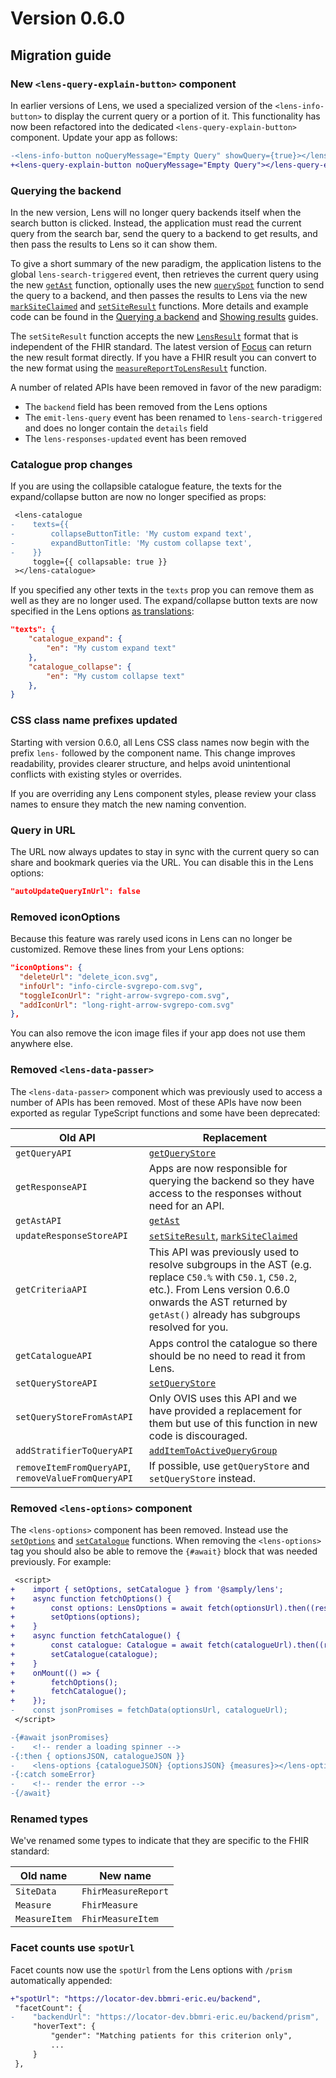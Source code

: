 # Version 0.6.0

## Migration guide

### New `<lens-query-explain-button>` component

In earlier versions of Lens, we used a specialized version of the `<lens-info-button>` to display the current query or a portion of it. This functionality has now been refactored into the dedicated `<lens-query-explain-button>` component. Update your app as follows:

```diff
-<lens-info-button noQueryMessage="Empty Query" showQuery={true}></lens-info-button>
+<lens-query-explain-button noQueryMessage="Empty Query"></lens-query-explain-button>
```

### Querying the backend

In the new version, Lens will no longer query backends itself when the search button is clicked. Instead, the application must read the current query from the search bar, send the query to a backend to get results, and then pass the results to Lens so it can show them.

To give a short summary of the new paradigm, the application listens to the global `lens-search-triggered` event, then retrieves the current query using the new [`getAst`](https://samply.github.io/lens/docs/functions/getAst.html) function, optionally uses the new [`querySpot`](https://samply.github.io/lens/docs/functions/querySpot.html) function to send the query to a backend, and then passes the results to Lens via the new [`markSiteClaimed`](https://samply.github.io/lens/docs/functions/markSiteClaimed.html) and [`setSiteResult`](https://samply.github.io/lens/docs/functions/setSiteResult.html) functions. More details and example code can be found in the [Querying a backend](../guide/query.md#querying-a-focus-instance) and [Showing results](../guide/results.md) guides.

The `setSiteResult` function accepts the new [`LensResult`](https://samply.github.io/lens/docs/types/LensResult.html) format that is independent of the FHIR standard. The latest version of [Focus](https://github.com/samply/focus) can return the new result format directly. If you have a FHIR result you can convert to the new format using the [`measureReportToLensResult`](https://samply.github.io/lens/docs/functions/measureReportToLensResult.html) function.

A number of related APIs have been removed in favor of the new paradigm:

- The `backend` field has been removed from the Lens options
- The `emit-lens-query` event has been renamed to `lens-search-triggered` and does no longer contain the `details` field
- The `lens-responses-updated` event has been removed

### Catalogue prop changes

If you are using the collapsible catalogue feature, the texts for the expand/collapse button are now no longer specified as props:

```diff
 <lens-catalogue
-    texts={{
-        collapseButtonTitle: 'My custom expand text',
-        expandButtonTitle: 'My custom collapse text',
-    }}
     toggle={{ collapsable: true }}
 ></lens-catalogue>
```

If you specified any other texts in the `texts` prop you can remove them as well as they are no longer used. The expand/collapse button texts are now specified in the Lens options [as translations](../guide/translations.md):

```json
"texts": {
    "catalogue_expand": {
        "en": "My custom expand text"
    },
    "catalogue_collapse": {
        "en": "My custom collapse text"
    },
}
```

### CSS class name prefixes updated

Starting with version 0.6.0, all Lens CSS class names now begin with the prefix `lens-` followed by the component name.
This change improves readability, provides clearer structure, and helps avoid unintentional conflicts with existing styles or overrides.

If you are overriding any Lens component styles, please review your class names to ensure they match the new naming convention.

### Query in URL

The URL now always updates to stay in sync with the current query so can share and bookmark queries via the URL. You can disable this in the Lens options:

```json
"autoUpdateQueryInUrl": false
```

### Removed iconOptions

Because this feature was rarely used icons in Lens can no longer be customized. Remove these lines from your Lens options:

```json
"iconOptions": {
  "deleteUrl": "delete_icon.svg",
  "infoUrl": "info-circle-svgrepo-com.svg",
  "toggleIconUrl": "right-arrow-svgrepo-com.svg",
  "addIconUrl": "long-right-arrow-svgrepo-com.svg"
},
```

You can also remove the icon image files if your app does not use them anywhere else.

### Removed `<lens-data-passer>`

The `<lens-data-passer>` component which was previously used to access a number of APIs has been removed. Most of these APIs have now been exported as regular TypeScript functions and some have been deprecated:

| Old API                                             | Replacement                                                                                                                                                                                                             |
| --------------------------------------------------- | ----------------------------------------------------------------------------------------------------------------------------------------------------------------------------------------------------------------------- |
| `getQueryAPI`                                       | [`getQueryStore`](https://samply.github.io/lens/docs/functions/getQueryStore.html)                                                                                                                                      |
| `getResponseAPI`                                    | Apps are now responsible for querying the backend so they have access to the responses without need for an API.                                                                                                         |
| `getAstAPI`                                         | [`getAst`](https://samply.github.io/lens/docs/functions/getAst.html)                                                                                                                                                    |
| `updateResponseStoreAPI`                            | [`setSiteResult`](https://samply.github.io/lens/docs/functions/setSiteResult.html), [`markSiteClaimed`](https://samply.github.io/lens/docs/functions/markSiteClaimed.html)                                              |
| `getCriteriaAPI`                                    | This API was previously used to resolve subgroups in the AST (e.g. replace `C50.%` with `C50.1`, `C50.2`, etc.). From Lens version 0.6.0 onwards the AST returned by `getAst()` already has subgroups resolved for you. |
| `getCatalogueAPI`                                   | Apps control the catalogue so there should be no need to read it from Lens.                                                                                                                                             |
| `setQueryStoreAPI`                                  | [`setQueryStore`](https://samply.github.io/lens/docs/functions/setQueryStore.html)                                                                                                                                      |
| `setQueryStoreFromAstAPI`                           | Only OVIS uses this API and we have provided a replacement for them but use of this function in new code is discouraged.                                                                                                |
| `addStratifierToQueryAPI`                           | [`addItemToActiveQueryGroup`](https://samply.github.io/lens/docs/functions/addItemToActiveQueryGroup.html)                                                                                                              |
| `removeItemFromQueryAPI`, `removeValueFromQueryAPI` | If possible, use `getQueryStore` and `setQueryStore` instead.                                                                                                                                                           |

### Removed `<lens-options>` component

The `<lens-options>` component has been removed. Instead use the [`setOptions`](https://samply.github.io/lens/docs/functions/setOptions.html) and [`setCatalogue`](https://samply.github.io/lens/docs/functions/setCatalogue.html) functions. When removing the `<lens-options>` tag you should also be able to remove the `{#await}` block that was needed previously. For example:

```diff
 <script>
+    import { setOptions, setCatalogue } from '@samply/lens';
+    async function fetchOptions() {
+        const options: LensOptions = await fetch(optionsUrl).then((response) => response.json());
+        setOptions(options);
+    }
+    async function fetchCatalogue() {
+        const catalogue: Catalogue = await fetch(catalogueUrl).then((response) => response.json());
+        setCatalogue(catalogue);
+    }
+    onMount(() => {
+        fetchOptions();
+        fetchCatalogue();
+    });
-    const jsonPromises = fetchData(optionsUrl, catalogueUrl);
 </script>

-{#await jsonPromises}
-    <!-- render a loading spinner -->
-{:then { optionsJSON, catalogueJSON }}
-    <lens-options {catalogueJSON} {optionsJSON} {measures}></lens-options>
-{:catch someError}
-    <!-- render the error -->
-{/await}
```

### Renamed types

We've renamed some types to indicate that they are specific to the FHIR standard:

| Old name      | New name            |
| ------------- | ------------------- |
| `SiteData`    | `FhirMeasureReport` |
| `Measure`     | `FhirMeasure`       |
| `MeasureItem` | `FhirMeasureItem`   |

### Facet counts use `spotUrl`

Facet counts now use the `spotUrl` from the Lens options with `/prism` automatically appended:

```diff
+"spotUrl": "https://locator-dev.bbmri-eric.eu/backend",
 "facetCount": {
-    "backendUrl": "https://locator-dev.bbmri-eric.eu/backend/prism",
     "hoverText": {
         "gender": "Matching patients for this criterion only",
         ...
     }
 },
```
